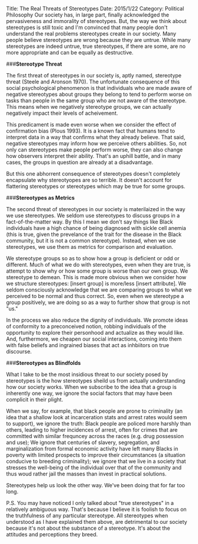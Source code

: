 Title: The Real Threats of Stereotypes
Date: 2015/1/22
Category: Political Philosophy
Our society has, in large part, finally acknowledged the pervasiveness and immorality of stereotypes. But, the way we think about stereotypes is still toxic and I'm convinced that many people don't understand the real problems stereotypes create in our society. Many people believe stereotypes are wrong because they are untrue. While many stereotypes are indeed untrue, true stereotypes, if there are some, are no more appropriate and can be equally as destructive.

###**Stereotype Threat**

The first threat of stereotypes in our society is, aptly named, stereotype threat (Steele and Aronson 1970). The unfortunate consequence of this social psychological phenomenon is that individuals who are made aware of negative stereotypes about groups they belong to tend to perform worse on tasks than people in the same group who are not aware of the stereotype. This means when we negatively stereotype groups, we can actually negatively impact their levels of acheivement. 

This predicament is made even worse when we consider the effect of confirmation bias (Plous 1993). It is a known fact that humans tend to interpret data in a way that confirms what they already believe. That said, negative stereotypes may inform how we perceive others abilities. So, not only can stereotypes make people perform worse, they can also change how observers interpret their ability. That's an uphill battle, and in many cases, the groups in question are already at a disadvantage.

But this one abhorrent consequence of stereotypes doesn't completely encapsulate why stereotyopes are so terrible. It doesn't account for flattering stereotypes or stereotypes which may be true for some groups.

###**Stereotypes as Metrics**

The second threat of stereotypes in our society is materilaized in the way we use stereotypes. We seldom use stereotypes to discuss groups in a fact-of-the-matter way. By this I mean we don't say things like Black individuals have a high chance of being diagnosed with sickle cell anemia (this is true, given the prevelance of the trait for the disease in the Black community, but it is not a common stereotype). Instead, when we use stereotypes, we use them as metrics for comparison and evaluation. 

We stereotype groups so as to show how a group is deficient or odd or different. Much of what we do with stereotypes, even when they are true, is attempt to show why or how some group is worse than our own group. We stereotype to demean. This is made more obvious when we consider how we structure stereotypes: [insert group] is more/less [insert attribute]. We seldom consciously acknowledge that we are comparing groups to what we perceived to be normal and thus correct. So, even when we stereotype a group positively, we are doing so as a way to further show that group is not "us."

In the process we also reduce the dignity of individuals. We promote ideas of conformity to a preconceived notion, robbing individuals of the opportunity to explore their personhood and actualize as they would like. And, furthermore, we cheapen our social interactions, coming into them with false beliefs and ingrained biases that act as inhbiitors on true discourse.

###**Stereotypes as Blindfolds**

What I take to be the most insidious threat to our society posed by stereotypes is the how stereotypes sheild us from actually understanding how our society works. When we subscribe to the idea that a group is inherently one way, we ignore the social factors that may have been complicit in their plight. 

When we say, for example, that black people are prone to criminality (an idea that a shallow look at incarceration stats and arrest rates would seem to support), we ignore the truth: Black people are policed more harshly than others, leading to higher incidences of arrest, often for crimes that are committed with similar frequncey across the races (e.g. drug possession and use); We ignore that centuries of slavery, segregation, and marginalization from formal economic activity have left many Blacks in poverty with limited prospects to improve their circumstances (a situation conducive to breeding criminality); we ignore that we live in a society that stresses the well-being of the individual over that of the community and thus woud rather jail the masses than invest in practical solutions.

Stereotypes help us look the other way. We've been doing that for far too long.

P.S. You may have noticed I only talked about "true stereotypes" in a relatively ambiguous way. That's because I believe it is foolish to focus on the truthfulness of any particular stereotype. All stereotypes when understood as I have explained them above, are detrimental to our society because it's not about the substance of a stereotype. It's about the attitudes and perceptions they breed.
